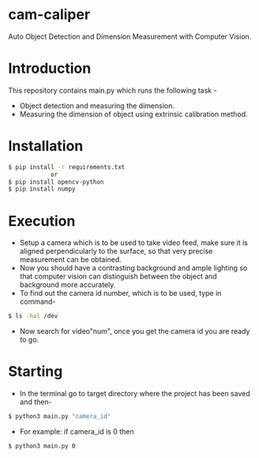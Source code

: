 # cam-caliper
Auto Object Detection and Dimension Measurement with Computer Vision. 

# Introduction
This repository contains main.py which runs the following task - 
* Object detection and measuring the dimension.
* Measuring the dimension of object using extrinsic calibration method.

# Installation 
```sh
$ pip install -r requirements.txt
            or
$ pip install opencv-python
$ pip install numpy
```

# Execution
* Setup a camera which is to be used to take video feed, make sure it is aligned perpendicularly to the surface,
  so that very precise measurement can be obtained.
* Now you should have a contrasting background and ample lighting so that computer vision can distinguish between the object and background more accurately.
* To find out the camera id number, which is to be used, type in command-
```sh
$ ls -hal /dev
```
* Now search for video"num", once you get the camera id you are ready to go. 

# Starting
* In the terminal go to target directory where the project has been saved and then-
```sh
$ python3 main.py "camera_id"
```
* For example: if camera_id is 0 then
```sh
$ python3 main.py 0
```
